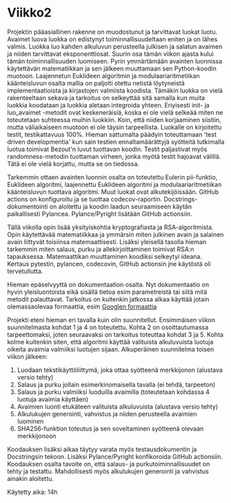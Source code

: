 # Viikko2

Projektin pääasiallinen rakenne on muodostunut ja tarvittavat luokat luotu. Avaimet luova luokka on edistynyt toiminnallisuudeltaan eniten ja on lähes valmis. Luokka luo kahden alkuluvun perusteella julkisen ja salatun avaimen ja niiden tarvittavat eksponenttiosat. Suurin osa tämän viikon ajasta kului tämän toiminnallisuuden luomiseen. Pyrin ymmärtämään avainten luonnissa käytettävän matematiikkan ja sen jälkeen muuttamaan sen Python-koodin muotoon. Laajennetun Euklideen algoritmin ja modulaariaritmetiikan käänteisluvun osalta mallia on paljolti otettu netistä löytyneistä implementaatioista ja kirjastojen valmiista koodista. Tämäkin luokka on vielä rakenteeltaan sekava ja tarkoitus on selkeyttää sitä samalla kun muita luokkia koodataan ja luokkia aletaan integroida yhteen. Eriyisesti init- ja luo_avaimet -metodit ovat keskeneräisiä, koska ei ole vielä selkeää miten ne toteutetaan suhteessa muihin luokkiin. Koin, että niiden korjaaminen siistiin, mutta väliaikaiseen muotoon ei ole täysin tarpeellista. Luokalle on kirjoitettu testit, testikattavuus 100%. Hieman sattumalta päädyin toteuttamaan 'test driven developmentia' kun sain testien ennaltamäärättyjä syötteitä tutkimalla luotua toimivat Bezout'n luvut tuottavan koodin. Testit paljastivat myös randomness-metodin tuottaman virheen, jonka myötä testit hajoavat välillä. Tätä ei ole vielä korjattu, mutta se on tiedossa.

Tarkemmin ottaen avainten luonnin osalta on toteutettu Eulerin pii-funktio, Euklideen algoritmi, laajennettu Euklideen algoritmi ja modulaariaritmetiikan käänteisluvun tuottava algoritmi. Muut luokat ovat alkutekijöissään. GitHub actions on konfiguroitu ja se tuottaa codecov-raportin. Docstrings-dokumentointi on aloitettu ja koodin laadun seuraamiseen käytän paikallisesti Pylancea. Pylance/Pyright lisätään GitHub actionsiin.

Tällä viikolla opin lisää yksityiskohtia kryptografiasta ja RSA-algoritmista. Opin käytettävää matematiikkaa ja ymmärsin miten julkinen avain ja salainen avain liittyvät toisiinsa matemaattisesti. Lisäksi yleisellä tasolla hieman tarkemmin miten salaus, purku ja allekirjoittaminen toimivat RSA:n tapauksessa. Matemaattikan muuttaminen koodiksi selkeytyi ideana. Kertaus pytestin, pylancen, codecovin, GitHub actionsin jne käytöstä oli tervetullutta.

Hieman epäselvyyttä on dokumentaation osalta. Nyt dokumentaatio on hyvin yleisluontoista eikä sisällä tietoa esim parametreistä tai siitä mitä metodit palauttavat. Tarkoitus on kuitenkin jatkossa alkaa käyttää jotain olemassaolevaa formaattia, esim [Googlen formaattia](https://github.com/google/styleguide/blob/gh-pages/pyguide.md#38-comments-and-docstrings)

Projekti eteni hieman eri tavalla kuin olin suunnitellut. Ensimmäisen viikon suunnitelmasta kohdat 1 ja 4 on toteutettu. Kohta 2 on osoittautumassa tarpeettomaksi, joten seuraavaksi on tarkoitus toteuttaa kohdat 3 ja 5. Kohta kolme kuitenkin siten, että algoritmi käyttää valituista alkuluvuista luotuja oikeita avaimia valmiiksi luotujen sijaan. Alkuperäinen suunnitelma toisen viikon jälkeen:

1. Luodaan tekstikäyttöliittymä, joka ottaa syötteenä merkkijonon                 (alustava versio tehty)
2. Salaus ja purku jollain esimerkinomaisella tavalla                             (ei tehdä, tarpeeton)
3. Salaus ja purku valmiiksi luoduilla avaimilla                                  (toteutetaan kohdassa 4 luotuja avaimia käyttäen)
4. Avaimien luonti etukäteen valituista alkuluvuista                              (alustava versio tehty)
5. Alkulukujen generointi, vahvistus ja niiden perusteella avaimien luominen
6. SHA256-funktion toteutus ja sen soveltaminen syötteenä olevaan merkkijonoon

Koodauksen lisäksi aikaa täytyy varata myös testausdokumentin ja Docstringsin tekoon. Lisäksi Pylance/Pyright konfikoroida GitHub actionsiin. Koodauksen osalta tavoite on, että salaus- ja purkutoiminnallisuudet on tehty ja testattu. Mahdollisesti myös alkulukujen generointi ja vahvistus ainakin aloitettu.

Käytetty aika: 14h
